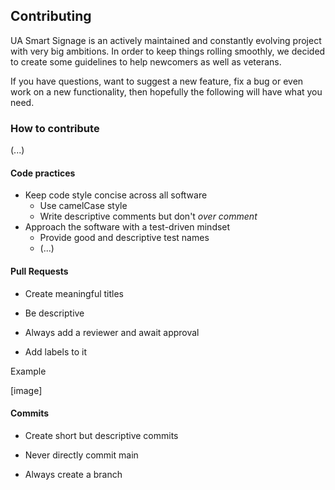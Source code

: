 ## Contributing
UA Smart Signage is an actively maintained and constantly evolving project with very big ambitions. In order to keep things rolling smoothly, we decided to create some guidelines to help newcomers as well as veterans.

If you have questions, want to suggest a new feature, fix a bug or even work on a new functionality, then hopefully the following will have what you need.

### How to contribute
(...)
#### Code practices
- Keep code style concise across all software
    - Use camelCase style
    - Write descriptive comments but don't *over comment*
- Approach the software with a test-driven mindset
    - Provide good and descriptive test names
    - (...)

#### Pull Requests
- Create meaningful titles

- Be descriptive

- Always add a reviewer and await approval

- Add labels to it

Example

[image]

#### Commits
- Create short but descriptive commits

- Never directly commit main

- Always create a branch
